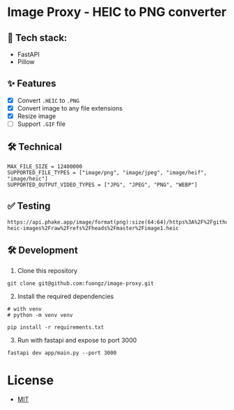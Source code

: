 # Image Proxy - HEIC to PNG converter

## 🚀 Tech stack:

- FastAPI
- Pillow

## ✨ Features

- [x] Convert `.HEIC` to `.PNG`
- [x] Convert image to any file extensions
- [x] Resize image
- [ ] Support `.GIF` file

## 🛠️ Technical

```
MAX_FILE_SIZE = 12400000
SUPPORTED_FILE_TYPES = ["image/png", "image/jpeg", "image/heif", "image/heic"]
SUPPORTED_OUTPUT_VIDEO_TYPES = ["JPG", "JPEG", "PNG", "WEBP"]
```

## ✅ Testing
```
https://api.phake.app/image/format(png):size(64:64)/https%3A%2F%2Fgithub.com%2Ftigranbs%2Ftest-heic-images%2Fraw%2Frefs%2Fheads%2Fmaster%2Fimage1.heic
```

## 🛠️ Development

1. Clone this repository

```
git clone git@github.com:fuongz/image-proxy.git
```

2. Install the required dependencies

```
# with venv
# python -m venv venv

pip install -r requirements.txt
```

3. Run with fastapi and expose to port 3000

```
fastapi dev app/main.py --port 3000
```

# License

- [MIT](./LICENSE)
